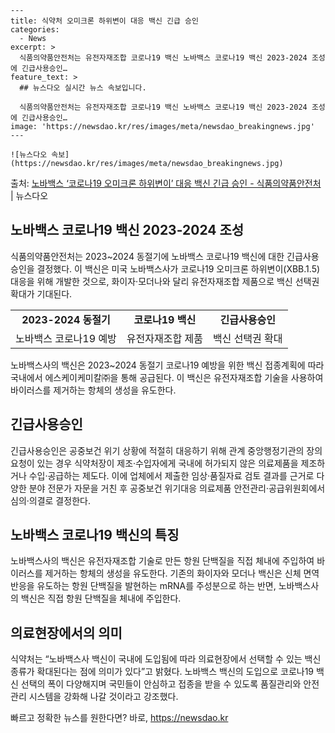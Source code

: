     ---
    title: 식약처 오미크론 하위변이 대응 백신 긴급 승인
    categories:
      - News
    excerpt: >
      식품의약품안전처는 유전자재조합 코로나19 백신 노바백스 코로나19 백신 2023-2024 조성에 긴급사용승인…
    feature_text: >
      ## 뉴스다오 실시간 뉴스 속보입니다.
    
      식품의약품안전처는 유전자재조합 코로나19 백신 노바백스 코로나19 백신 2023-2024 조성에 긴급사용승인…
    image: 'https://newsdao.kr/res/images/meta/newsdao_breakingnews.jpg'
    ---
    
    ![뉴스다오 속보](https://newsdao.kr/res/images/meta/newsdao_breakingnews.jpg)

<p>출처: <a href="https://newsdao.kr/2676" rel="dofollow">노바백스 ‘코로나19 오미크론 하위변이’ 대응 백신 긴급 승인 - 식품의약품안전처</a> | 뉴스다오</p>

<h2 data-ke-size="size26">노바백스 코로나19 백신 2023-2024 조성</h2>
<p data-ke-size="size16">식품의약품안전처는 2023~2024 동절기에 노바백스 코로나19 백신에 대한 긴급사용승인을 결정했다. 이 백신은 미국 노바백스사가 코로나19 오미크론 하위변이(XBB.1.5) 대응을 위해 개발한 것으로, 화이자·모더나와 달리 유전자재조합 제품으로 백신 선택권 확대가 기대된다.</p>

<table>
	<tr>
		<td style="text-align: center; height: 17px;"><b>2023-2024 동절기</b></td>
		<td style="text-align: center; height: 17px;"><b>코로나19 백신</b></td>
		<td style="text-align: center; height: 17px;"><b>긴급사용승인</b></td>
	</tr>
	<tr>
		<td style="text-align: center; height: 17px;">노바백스 코로나19 예방</td>
		<td style="text-align: center; height: 17px;">유전자재조합 제품</td>
		<td style="text-align: center; height: 17px;">백신 선택권 확대</td>
	</tr>
</table>

<p data-ke-size="size16">노바백스사의 백신은 2023~2024 동절기 코로나19 예방을 위한 백신 접종계획에 따라 국내에서 에스케이케미칼㈜을 통해 공급된다. 이 백신은 유전자재조합 기술을 사용하여 바이러스를 제거하는 항체의 생성을 유도한다.</p>

<h2 data-ke-size="size26">긴급사용승인</h2>
<p data-ke-size="size16">긴급사용승인은 공중보건 위기 상황에 적절히 대응하기 위해 관계 중앙행정기관의 장의 요청이 있는 경우 식약처장이 제조·수입자에게 국내에 허가되지 않은 의료제품을 제조하거나 수입·공급하는 제도다. 이에 업체에서 제출한 임상·품질자료 검토 결과를 근거로 다양한 분야 전문가 자문을 거친 후 공중보건 위기대응 의료제품 안전관리·공급위원회에서 심의·의결로 결정한다.</p>

<h2 data-ke-size="size26">노바백스 코로나19 백신의 특징</h2>
<p data-ke-size="size16">노바백스사의 백신은 유전자재조합 기술로 만든 항원 단백질을 직접 체내에 주입하여 바이러스를 제거하는 항체의 생성을 유도한다. 기존의 화이자와 모더나 백신은 신체 면역반응을 유도하는 항원 단백질을 발현하는 mRNA를 주성분으로 하는 반면, 노바백스사의 백신은 직접 항원 단백질을 체내에 주입한다.</p>

<h2 data-ke-size="size26">의료현장에서의 의미</h2>
<p data-ke-size="size16">식약처는 “노바백스사 백신이 국내에 도입됨에 따라 의료현장에서 선택할 수 있는 백신 종류가 확대된다는 점에 의미가 있다”고 밝혔다. 노바백스 백신의 도입으로 코로나19 백신 선택의 폭이 다양해지며 국민들이 안심하고 접종을 받을 수 있도록 품질관리와 안전 관리 시스템을 강화해 나갈 것이라고 강조했다.</p> 

빠르고 정확한 뉴스를 원한다면? 바로, <a href="https://newsdao.kr" rel="dofollow">https://newsdao.kr</a>


    
